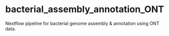 # bacterial_assembly_annotation_ONT
Nextflow pipeline for bacterial genome assembly &amp; annotation using ONT data.
